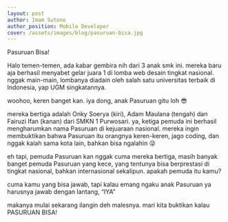 ```yaml
---
layout: post
author: Imam Sutono
author_position: Mobile Developer
cover: /assets/images/blog/pasuruan-bisa.jpg
---
```

Pasuruan Bisa!

Halo temen-temen,
ada kabar gembira nih dari 3 anak smk ini. mereka baru aja berhasil menyabet gelar juara 1 di lomba web desain tingkat nasional. nggak main-main, lombanya diadain oleh salah satu universitas terbaik di Indonesia, yap UGM singkatannya.

woohoo, keren banget kan. iya dong, anak Pasuruan gitu loh 😎

mereka bertiga adalah Onky Soerya (kiri), Adam Maulana (tengah) dan Fairuzi Ifan (kanan) dari SMKN 1 Purwosari. ya, ketiga pemuda ini berhasil mengharumkan nama Pasuruan di kejuaraan nasional. mereka ingin membuktikan bahwa Pasuruan itu orangnya keren-keren, jago coding, dan nggak kalah sama kota lain, bahkan bisa ngalahin 😜

eh tapi, pemuda Pasuruan kan nggak cuma mereka bertiga, masih banyak banget pemuda Pasuruan yang kece, yang tentunya bisa berprestasi di tingkat nasional, bahkan internasional sekalipun. apakah pemuda itu kamu?

cuma kamu yang bisa jawab, tapi kalau emang ngaku anak Pasuruan ya harusnya jawab dengan lantang, “IYA”

makanya mulai sekarang ilangin deh malesnya. mari kita buktikan kalau PASURUAN BISA!